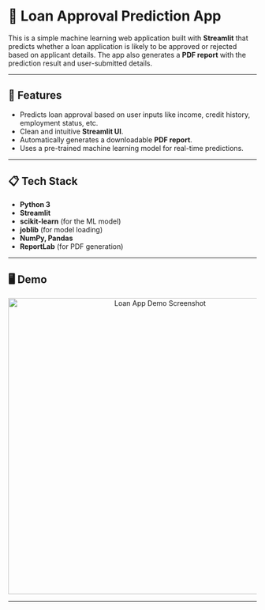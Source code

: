# 🏦 Loan Approval Prediction App

This is a simple machine learning web application built with **Streamlit** that predicts whether a loan application is likely to be approved or rejected based on applicant details. The app also generates a **PDF report** with the prediction result and user-submitted details.

---

## 🚀 Features

- Predicts loan approval based on user inputs like income, credit history, employment status, etc.
- Clean and intuitive **Streamlit UI**.
- Automatically generates a downloadable **PDF report**.
- Uses a pre-trained machine learning model for real-time predictions.

---

## 📋 Tech Stack

- **Python 3**
- **Streamlit**
- **scikit-learn** (for the ML model)
- **joblib** (for model loading)
- **NumPy, Pandas**
- **ReportLab** (for PDF generation)

---

## 🖥️ Demo

<p align="center">
  <img src="Images/demo_screenshot.png" alt="Loan App Demo Screenshot" width="600"/>
</p>

---

